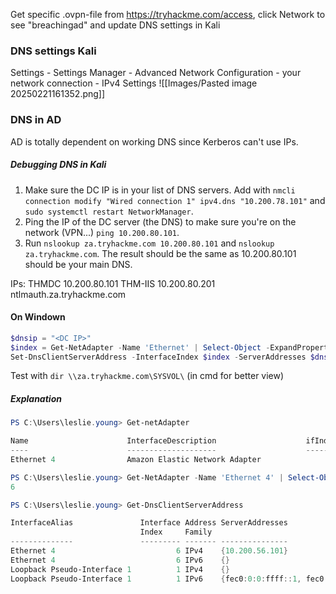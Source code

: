 
Get specific .ovpn-file from https://tryhackme.com/access, click Network to see "breachingad" and update DNS settings in Kali
### DNS settings Kali

Settings - Settings Manager - Advanced Network Configuration - your network connection - IPv4 Settings
![[Images/Pasted image 20250221161352.png]]

### DNS in AD

AD is totally dependent on working DNS since Kerberos can't use IPs.

##### Debugging DNS in Kali

1. Make sure the DC IP is in your list of DNS servers. Add with `nmcli connection modify "Wired connection 1" ipv4.dns "10.200.78.101"` and `sudo systemctl restart NetworkManager`. 
2. Ping the IP of the DC server (the DNS) to make sure you're on the network (VPN...) `ping 10.200.80.101`.
3. Run `nslookup za.tryhackme.com 10.200.80.101` and `nslookup za.tryhackme.com`. The result should be the same as 10.200.80.101 should be your main DNS.

IPs:
THMDC 10.200.80.101
THM-IIS 10.200.80.201
ntlmauth.za.tryhackme.com

#### On Windown

```powershell
$dnsip = "<DC IP>"
$index = Get-NetAdapter -Name 'Ethernet' | Select-Object -ExpandProperty 'ifIndex'
Set-DnsClientServerAddress -InterfaceIndex $index -ServerAddresses $dnsip
```

Test with `dir \\za.tryhackme.com\SYSVOL\` (in cmd for better view)

##### Explanation

```powershell
PS C:\Users\leslie.young> Get-netAdapter

Name                      InterfaceDescription                    ifIndex Status       MacAddress             LinkSpeed
----                      --------------------                    ------- ------       ----------             ---------
Ethernet 4                Amazon Elastic Network Adapter                6 Up           02-F4-FC-C9-E3-CF        25 Gbps
```

```powershell
PS C:\Users\leslie.young> Get-NetAdapter -Name 'Ethernet 4' | Select-Object -ExpandProperty 'ifIndex'
6
```

```powershell
PS C:\Users\leslie.young> Get-DnsClientServerAddress

InterfaceAlias               Interface Address ServerAddresses
                             Index     Family
--------------               --------- ------- ---------------
Ethernet 4                           6 IPv4    {10.200.56.101}
Ethernet 4                           6 IPv6    {}
Loopback Pseudo-Interface 1          1 IPv4    {}
Loopback Pseudo-Interface 1          1 IPv6    {fec0:0:0:ffff::1, fec0:0:0:ffff::2, fec0:0:0:ffff::3}
```


